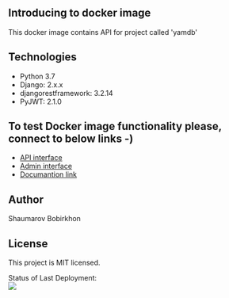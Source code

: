 ## Introducing to docker image
This docker image contains API for project called 'yamdb'

## Technologies
* Python 3.7
* Django: 2.x.x
* djangorestframework: 3.2.14
* PyJWT: 2.1.0

## To test Docker image functionality please, connect to below links -)
* [API interface](http://158.160.4.90/api/v1/)
* [Admin interface](http://158.160.4.90/admin)
* [Documantion link](http://158.160.4.90/redoc)


## Author
Shaumarov Bobirkhon

## License
This project is MIT licensed.


Status of Last Deployment:<br>
<img src="https://github.com/bshaumarov/yamdb_final/workflows/Django_project/badge.svg?branch=master"><br>

